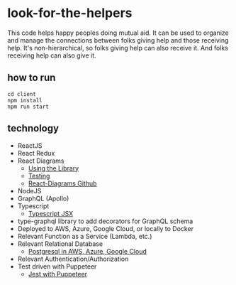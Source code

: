 # look-for-the-helpers

This code helps happy peoples doing mutual aid.  It can be used to 
organize and manage the connections between folks giving help and
those receiving help.  It's non-hierarchical, so folks giving help
can also receive it.  And folks receiving help can also give it.

## how to run

```
cd client
npm install
npm run start
```

## technology

* ReactJS
* React Redux
* React Diagrams
    * [Using the Library](https://projectstorm.gitbook.io/react-diagrams/getting-started/using-the-library)
    * [Testing](https://projectstorm.gitbooks.io/react-diagrams/content/docs/Testing.html)
    * [React-Diagrams Github](https://github.com/projectstorm/react-diagrams/tree/v5.3.2)
* NodeJS
* GraphQL (Apollo)
* Typescript
    * [Typescript JSX](https://www.typescriptlang.org/docs/handbook/jsx.html)
* type-graphql library to add decorators for GraphQL schema
* Deployed to AWS, Azure, Google Cloud, or locally to Docker
* Relevant Function as a Service (Lambda, etc.)
* Relevant Relational Database
    * [Postgresql in AWS, Azure, Google Cloud](https://aiven.io/blog/postgresql-cloud-performance)
* Relevant Authentication/Authorization
* Test driven with Puppeteer
    * [Jest with Puppeteer](https://jestjs.io/docs/en/puppeteer)

